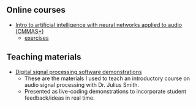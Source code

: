 ## Online courses
- [Intro to artificial intelligence with neural networks applied to audio (CMMAS+)](http://cmmas.com/introduccion-al-aprendizaje-automatico-de-audio-con-redes-neuronales-artificiales/)
    * [exercises](https://github.com/iranroman/CMMAS_AI)

## Teaching materials
- [Digital signal processing software demonstrations](https://github.com/iranroman/DSP_demos)
    * These are the materials I used to teach an introductory course on audio signal processing with Dr. Julius Smith. 
    * Presented as live-coding demonstrations to incorporate student feedback/ideas in real time.
